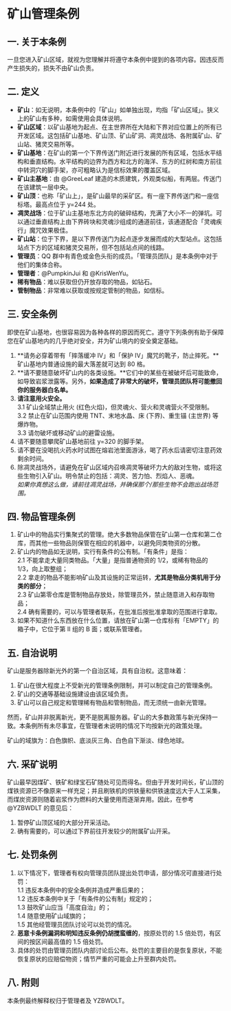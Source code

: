 # 矿山管理条例

## 一. 关于本条例

一旦您进入矿山区域，就视为您理解并将遵守本条例中提到的各项内容。因违反而产生损失的，损失不由矿山负责。

## 二. 定义

- **矿山**：如无说明，本条例中的「矿山」如单独出现，均指「矿山区域」。狭义上的矿山有多种，如需使用会具体说明。
- **矿山区域**：以矿山基地为起点、在主世界所在大陆和下界对应位置上的所有已开发区域。这包括矿山基地、矿山顶、矿山矿洞、凋灵战场、各附属矿山、矿山站、猪灵交易所等。
- **矿山基地**：在矿山的第一个下界传送门附近进行发展的所有区域，包括水平结构和垂直结构。水平结构的边界为西方和北方的海洋、东方的红树和南方前往中转洞穴的脚手架，亦可粗略认为是信标效果的覆盖区域。
- **矿山主基地**：由 @GreeLeaf 建造的木质建筑，外观类似船，有两层。传送门在该建筑一层中央。
- **矿山顶**：也称「矿山上」，是矿山最早的采矿区。有一座下界传送门和一座信标塔。最高点位于 y=244 处。
- **凋灵战场**：位于矿山主基地东北方向的破碎结构，充满了大小不一的弹坑。可以通过垂直结构上由下界砖块和灵魂沙组成的通道前往，该通道配合「灵魂疾行」魔咒效果极佳。
- **矿山站**：位于下界，是以下界传送门为起点逐步发展而成的大型站点。这包括站点下方的区域和猪灵交易所，但不包括站点间的线路。
- **管理员**：QQ 群中有青色或金色头衔的成员。「管理员团队」是本条例中对于他们的集体合称。
- **管理者**：@PumpkinJui 和 @KrisWenYu。
- **稀有物品**：难以获取但仍开放存取的物品，如钻石。
- **管制物品**：非常难以获取或按规定管制的物品，如信标。

## 三. 安全条例

即使在矿山基地，也很容易因为各种各样的原因而死亡。遵守下列条例有助于保障您在矿山基地内的几乎绝对安全，并为矿山境内的安全奠定基础。

1. **请务必穿着带有「摔落缓冲 IV」和「保护 IV」魔咒的靴子，防止摔死。**矿山基地内普通设施的最大落差就可达到 80 格。
2. **请不要随意破坏矿山内的各类设施。**它们中的某些在被破坏后可能致命，如导致岩浆泄露等。另外，**如果造成了非常大的破坏，管理员团队将可能撤回你的服务器白名单。**
3. **请注意用火安全。**  
   3.1 矿山全域禁止用火 (红色火焰)，但灵魂火、营火和灵魂营火不受限制。  
   3.2 禁止在矿山范围内使用 TNT、末地水晶、床 (下界)、重生锚 (主世界) 等爆炸物。  
   3.3 请勿破坏或移动矿山的避雷设施。
4. 请不要随意攀爬矿山基地前往 y=320 的脚手架。
5. 请不要在没喝抗火药水时试图在熔岩池里面游泳，喝了药水后请密切注意药效剩余时间。
6. 除凋灵战场外，请避免在矿山区域内召唤凋灵等破坏力大的敌对生物，或将这些生物引入矿山。明令禁止的包括：凋灵、苦力怕、烈焰人、恶魂。  
   *如果你真想这么做，请前往凋灵战场，并确保那个/那些生物不会跑出战场范围。*

## 四. 物品管理条例

1. 矿山中的物品实行集聚式的管理。绝大多数物品保管在矿山第一仓库和第二仓库，而其他一些物品则保管在相应的机器中，以避免同类物资的分散。
2. 矿山内的物品如无说明，实行有条件的公有制。「有条件」是指：  
   2.1 不能拿走大量同类物品。「大量」是指普通物资的 1/2，或稀有物品的 1/3，向上取整组；  
   2.2 拿走的物品不能影响矿山及其设施的正常运转，**尤其是物品分类机用于分类的部分**；  
   2.3 矿山第零仓库是管制物品存放处，除管理员外，禁止随意进入和存取物品；  
   2.4 确有需要的，可以与管理者联系，在批准后按批准拿取的范围进行拿取。
3. 如果不知道什么东西放在什么位置，请放在矿山第一仓库标有「EMPTY」的箱子中，它位于第 II 组的 B 面；或联系管理者。

## 五. 自治说明

矿山是服务器除新光外的第一个自治区域，具有自治权。这意味着：

1. 矿山在很大程度上不受新光的管理条例限制，并可以制定自己的管理条例。
2. 矿山的交通等基础设施建设由该区域负责。
3. 矿山可以自己规定和管理稀有物品和管制物品，而无须统一由新光管理。

然而，矿山并非脱离新光，更不是脱离服务器。矿山的大多数政策与新光保持一致。本条例所有未尽事宜，在管理者未说明的情况下均按新光的政策处理。

矿山的域旗为：白色旗帜、底淡灰三角、白色自下渐淡、绿色地球。

## 六. 采矿说明

矿山最早因煤矿、铁矿和绿宝石矿随处可见而得名。但由于开发时间长，矿山顶的煤铁资源已不像原来一样充足；并且刷铁机的供铁量和供铁速度远大于人工采集，而煤炭资源则随着岩浆作为燃料的大量使用而逐渐弃用。因此，在参考 @YZBWDLT 的意见后：

1. 暂停矿山顶区域的大部分开采活动。
2. 确有需要的，可以通过下界前往开发较少的附属矿山开采。

## 七. 处罚条例

1. 以下情况下，管理者有权向管理员团队提出处罚申请，部分情况可直接进行处罚：  
   1.1 违反本条例中的安全条例并造成严重后果的；  
   1.2 违反本条例中关于「有条件的公有制」规定的；  
   1.3 鼓吹矿山应当「高度自治」的；  
   1.4 随意使用矿山域旗的；  
   1.5 其他经管理员团队讨论可以处罚的情况。
2. **恶意卡条例漏洞和明知违反条例仍胡搅蛮缠的**，按原处罚的 1.5 倍处罚，有区间的按区间最高值的 1.5 倍处罚。
3. 具体的处罚由管理员团队内部讨论后公布。处罚的主要目的是恢复原状，不能恢复原状的应赔偿物资；情节严重的可能会上升至群内处罚。

## 八. 附则

本条例最终解释权归于管理者及 YZBWDLT。
